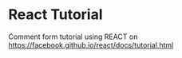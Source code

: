 # React Tutorial

Comment form tutorial using REACT on https://facebook.github.io/react/docs/tutorial.html

